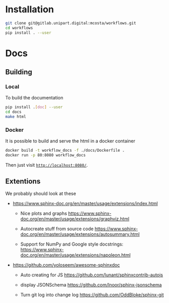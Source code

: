 # Installation

```bash
git clone git@gitlab.unipart.digital:mcosta/workflows.git
cd workflows
pip install . --user
```

# Docs

## Building

### Local

To build the documentation

```bash
pip install .[doc] --user
cd docs
make html
```

### Docker

It is possible to build and serve the html in a docker container

```bash
docker build -t workflow_docs -f ./docs/Dockerfile .
docker run -p 80:8080 workflow_docs
```

Then just visit [`http://localhost:8080/`](http://localhost:8080/).

## Extentions

We probably should look at these

- https://www.sphinx-doc.org/en/master/usage/extensions/index.html

  - Nice plots and graphs
    https://www.sphinx-doc.org/en/master/usage/extensions/graphviz.html

  - Autocreate stuff from source code
    https://www.sphinx-doc.org/en/master/usage/extensions/autosummary.html

  - Support for NumPy and Google style docstrings:
    https://www.sphinx-doc.org/en/master/usage/extensions/napoleon.html

- https://github.com/yoloseem/awesome-sphinxdoc

  - Auto creating for JS
    https://github.com/lunant/sphinxcontrib-autojs

  - display JSONSchema
    https://github.com/lnoor/sphinx-jsonschema

  - Turn git log into change log
    https://github.com/OddBloke/sphinx-git
